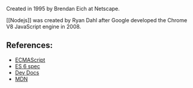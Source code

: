 
Created in 1995 by Brendan Eich at Netscape.

[[Nodejs]] was created by Ryan Dahl after Google developed the Chrome V8 JavaScript engine in 2008.

## References:

* [ECMAScript](https://262.ecma-international.org/12.0/)
* [ES 6 spec](https://262.ecma-international.org/6.0/)
* [Dev Docs](https://devdocs.io/javascript/)
* [MDN](https://developer.mozilla.org/en-US/docs/Web/JavaScript/Reference)
